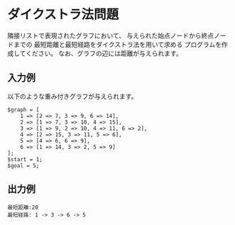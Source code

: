
# ダイクストラ法問題

隣接リストで表現されたグラフにおいて、
与えられた始点ノードから終点ノードまでの
最短距離と最短経路をダイクストラ法を用いて求める
プログラムを作成してください。
なお、グラフの辺には距離が与えられます。


## 入力例
以下のような重み付きグラフが与えられます。
```
$graph = [  
    1 => [2 => 7, 3 => 9, 6 => 14],
    2 => [1 => 7, 3 => 10, 4 => 15],
    3 => [1 => 9, 2 => 10, 4 => 11, 6 => 2],
    4 => [2 => 15, 3 => 11, 5 => 6],
    5 => [4 => 6, 6 => 9],
    6 => [1 => 14, 3 => 2, 5 => 9]
];
$start = 1;
$goal = 5;
```

## 出力例
```
最短距離:20
最短経路: 1 -> 3 -> 6 -> 5
```

